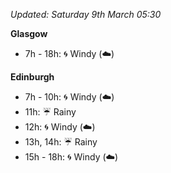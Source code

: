 *Updated: Saturday 9th March 05:30*

**Glasgow**

* 7h - 18h: :cyclone: Windy (:cloud:)

**Edinburgh**

* 7h - 10h: :cyclone: Windy (:cloud:)
* 11h: :umbrella: Rainy
* 12h: :cyclone: Windy (:cloud:)
* 13h, 14h: :umbrella: Rainy
* 15h - 18h: :cyclone: Windy (:cloud:)
